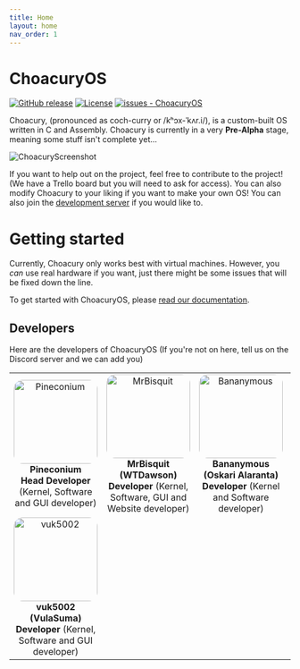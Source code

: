 ```yaml
---
title: Home
layout: home
nav_order: 1
---
```


# ChoacuryOS

[![GitHub release](https://img.shields.io/github/release/Pineconium/ChoacuryOS?include_prereleases=&sort=semver&color=blue)](https://github.com/Pineconium/ChoacuryOS/releases/)
[![License](https://img.shields.io/badge/License-GPL--3.0-blue)](#license)
[![issues - ChoacuryOS](https://img.shields.io/github/issues/Pineconium/ChoacuryOS)](https://github.com/Pineconium/ChoacuryOS/issues)


Choacury, (pronounced as coch-curry or /kʰɔx-ˈkʌr.i/), is a custom-built OS written in C and Assembly. Choacury is currently in a very **Pre-Alpha** stage, meaning some stuff isn't complete yet...

![ChoacuryScreenshot](https://raw.githubusercontent.com/Pineconium/ChoacuryOS/main/choacuryscreenshot.png)

If you want to help out on the project, feel free to contribute to the project! (We have a Trello board but you will need to ask for access). You can also modify Choacury to your liking if you want to make your own OS! You can also join the [development server](https://discord.gg/qhgDWrzCvg) if you would like to.

# Getting started
Currently, Choacury only works best with virtual machines. However, you *can* use real hardware if you want, just there might be some issues that will be fixed down the line.

To get started with ChoacuryOS, please [read our documentation](/getting-started.md).

## Developers
Here are the developers of ChoacuryOS (If you're not on here, tell us on the Discord server and we can add you)
<table>
  <tr>
    <td align="center">
      <img src="https://avatars.githubusercontent.com/u/101128219?v=4" alt="Pineconium" width="150"
        style="border-radius: 1rem" /><br>
      <strong>Pineconium</strong><br>
      <b>Head Developer</b> (Kernel, Software and GUI developer)<br>
    </td>
    <td align="center">
      <img src="https://avatars.githubusercontent.com/u/69386111?v=4" alt="MrBisquit" width="150"
        style="border-radius: 1rem" /><br>
      <strong>MrBisquit (WTDawson)</strong><br>
      <b>Developer</b> (Kernel, Software, GUI and Website developer)<br>
    </td>
    <td align="center">
      <img src="https://avatars.githubusercontent.com/u/68776844?v=4" alt="Bananymous" width="150"
        style="border-radius: 1rem" /><br>
      <strong>Bananymous (Oskari Alaranta)</strong><br>
      <b>Developer</b> (Kernel and Software developer)<br>
    </td>
    <td align="center">
      <img src="https://avatars.githubusercontent.com/u/152309277?v=4" alt="Keiran-brooks" width="150" 
        style="border-radius: 1rem" /><br>
      <strong>Keiran-brooks (Keiran)</strong><br>
      <b>Developer</b> (Kernel, Software, GUI and Website developer)<br>
    </td>
  </tr>
  <tr>
    <td align="center">
      <img src="https://avatars.githubusercontent.com/u/87710726?v=4" alt="vuk5002" width="150"
        style="border-radius: 1rem" /><br>
      <strong>vuk5002 (VulaSuma)</strong><br>
      <b>Developer</b> (Kernel, Software and GUI developer)<br>
    </td>
  </tr>
  <!-- Add more rows as needed -->
</table>